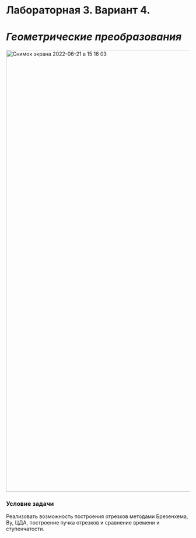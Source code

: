# Лабораторная 3. Вариант 4.
# _Геометрические преобразования_  

<img width="1207" alt="Снимок экрана 2022-06-21 в 15 16 03" src="https://user-images.githubusercontent.com/73752832/174796902-3e019927-0c12-4d30-8869-9eb4ef27132e.png">

### Условие задачи
Реализовать возможность построения отрезков методами Брезенхема, Ву, ЦДА, построение пучка отрезков и сравнение времени и ступенчатости.
